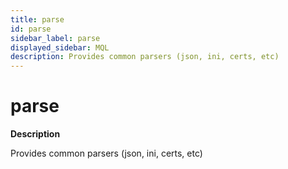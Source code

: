 ```yaml
---
title: parse
id: parse
sidebar_label: parse
displayed_sidebar: MQL
description: Provides common parsers (json, ini, certs, etc)
---
```


# parse

**Description**

Provides common parsers (json, ini, certs, etc)
